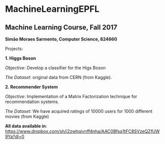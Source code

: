 # MachineLearningEPFL

## Machine Learning Course, Fall 2017

**Simão Moraes Sarmento, Computer Science, 824660**

Projects:

**1. Higgs Boson**

*Objective:* Develop a classifier for the Higs Boson

*The Dataset*: original data from CERN (from Kaggle).

**2. Recommender System**

*Objective*: Implementation of a Matrix Factorization technique for recommendation systems.

*The Dataset*: We have acquired ratings of 10000 users for 1000 different movies (from Kaggle)


**All data available in**: https://www.dropbox.com/sh/i2zwhqjvnff4nha/AAC0Bfsq1tFC8SVzeQZfUW9Ya?dl=0
